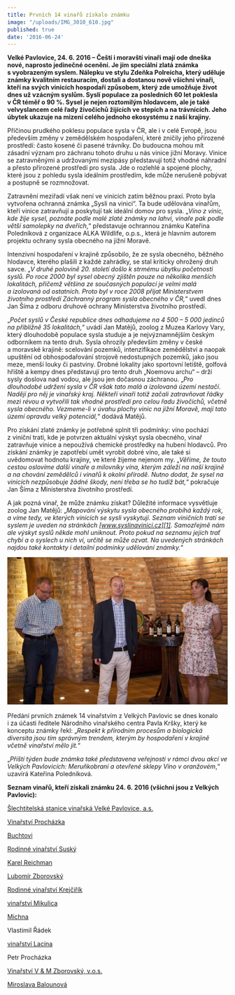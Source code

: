 ```yaml
---
title: Prvních 14 vinařů získalo známku
image: "/uploads/IMG_3010_610.jpg"
published: true
date: '2016-06-24'
---
```

**Velké Pavlovice, 24. 6. 2016 – Čeští i moravští vinaři mají ode dneška
nové, naprosto jedinečné ocenění. Je jím speciální zlatá známka
s vyobrazeným syslem. Nálepku ve stylu Zdeňka Polreicha, který uděluje
známky kvalitním restauracím, dostali a dostanou nově všichni vinaři,
kteří na svých vinicích hospodaří způsobem, který zde umožňuje život
dnes už vzácným syslům. Syslí populace za posledních 60 let poklesla
v ČR téměř o 90 %. Sysel je nejen roztomilým hlodavcem, ale je také
velvyslancem celé řady živočichů žijících ve stepích a na
trávnících. Jeho úbytek ukazuje na mizení celého jednoho ekosystému
z naší krajiny.**

Příčinou prudkého poklesu populace sysla v ČR, ale i v celé Evropě, jsou
především změny v zemědělském hospodaření, které zničily jeho přirozené
prostředí: často kosené či pasené trávníky. Do budoucna mohou mít
zásadní význam pro záchranu tohoto druhu u nás vinice jižní Moravy.
Vinice se zatravněnými a udržovanými mezipásy představují totiž vhodné
náhradní a přesto přirozené prostředí pro sysla. Jde o rozlehlé
a spojené plochy, které jsou z pohledu sysla ideálním prostředím, kde
může nerušeně pobývat a postupně se rozmnožovat.

Zatravnění meziřadí však není ve vinicích zatím běžnou praxí. Proto byla
vytvořena ochranná známka „Sysli na vinici“. Ta bude udělována vinařům,
kteří vinice zatravňují a poskytují tak ideální domov pro sysla. „*Víno
z vinic, kde žije sysel, poznáte podle malé zlaté známky na lahvi,
vinaře pak podle větší samolepky na dveřích*,“ představuje ochrannou
známku Kateřina Poledníková z organizace ALKA Wildlife, o.p.s., která je
hlavním autorem projektu ochrany sysla obecného na jižní Moravě.

Intenzivní hospodaření v krajině způsobilo, že ze sysla obecného,
běžného hlodavce, kterého plašili z každé zahrádky, se stal kriticky
ohrožený druh savce. „*V druhé polovině 20. století došlo k strmému
úbytku početnosti syslů. Po roce 2000 byl sysel obecný zjištěn pouze na
několika menších lokalitách, přičemž většina ze současných populací je
velmi malá a izolovaná od ostatních. Proto byl v roce 2008 přijat
Ministerstvem životního prostředí Záchranný program sysla obecného
v ČR,*“ uvedl dnes Jan Šíma z odboru druhové ochrany Ministerstva
životního prostředí.

„*Počet syslů v České republice dnes odhadujeme na 4 500 – 5 000 jedinců
na přibližně 35 lokalitách,*“ uvádí Jan Matějů, zoolog z Muzea Karlovy
Vary, který dlouhodobě populace sysla studuje a je nejvýznamnějším
českým odborníkem na tento druh. Sysla ohrozily především změny v české
a moravské krajině: scelování pozemků, intenzifikace zemědělství
a naopak upuštění od obhospodařování strojově nedostupných pozemků, jako
jsou meze, menší louky či pastviny. Drobné lokality jako sportovní
letiště, golfová hřiště a kempy dnes představují pro tento druh „Noemovu
archu“ – drží sysly doslova nad vodou, ale jsou jen dočasnou záchranou.
„*Pro dlouhodobé udržení sysla v ČR však tato malá a izolovaná území
nestačí*. *Nadějí pro něj je vinařský kraj. Někteří vinaři totiž začali
zatravňovat řádky mezi révou a vytvořili tak vhodné prostředí pro celou
řadu živočichů, včetně sysla obecného. Vezmeme-li v úvahu plochy vinic
na jižní Moravě, mají tato území opravdu velký potenciál,*“ dodává
Matějů.

Pro získání zlaté známky je potřebné splnit tři podmínky: víno pochází
z viniční trati, kde je potvrzen aktuální výskyt sysla obecného, vinař
zatravňuje vinice a nepoužívá chemické prostředky na hubení hlodavců.
Pro získání známky je zapotřebí umět vyrobit dobré víno, ale také si
uvědomovat hodnotu krajiny, ve které žijeme nejenom my. „*Věříme, že
touto cestou oslovíme další vinaře a milovníky vína, kterým záleží na
naší krajině a na chování zemědělců i vinařů k okolní přírodě. Nutno
dodat, že sysel na vinicích nezpůsobuje žádné škody, není třeba se ho
tudíž bát,*“ pokračuje Jan Šíma z Ministerstva životního prostředí.

A jak pozná vinař, že může známku získat? Důležité informace vysvětluje
zoolog Jan Matějů: „*Mapování výskytu sysla obecného probíhá každý rok,
a víme tedy, ve kterých vinicích se sysli vyskytují. Seznam viničních
tratí se syslem je uveden na stránkách
[www.syslinavinici.cz][1]. Samozřejmě nám ale výskyt syslů někde mohl
uniknout. Proto pokud na seznamu jejich trať chybí a o syslech u nich
ví, určitě se může ozvat. Na uvedených stránkách najdou také kontakty
i detailní podmínky udělování známky.*“

![](/uploads/IMG_2944_610.jpg)

Předání prvních známek 14 vinařstvím z Velkých Pavlovic se dnes konalo
i za účasti ředitele Národního vinařského centra Pavla Kršky, který ke
konceptu známky řekl: „*Respekt k přírodním procesům a biologická
diversita jsou tím správným trendem, kterým by hospodaření v krajině
včetně vinařství mělo jít.*“

„*Příští týden bude známka také představena veřejnosti v rámci dvou akcí
ve Velkých Pavlovicích: Meruňkobraní a otevřené sklepy Víno
v oranžovém*,“ uzavírá Kateřina Poledníková.

**Seznam vinařů, kteří získali známku 24. 6. 2016 (všichni jsou
z Velkých Pavlovic):**

[Šlechtitelská stanice vinařská Velké Pavlovice, a.s.][2]

[Vinařství Procházka][3]

[Buchtovi][4]

[Rodinné vinařství Suský][5]

[Karel Reichman][6]

[Lubomír Zborovský][7]

[Rodinné vinařství Krejčiřík][8]

[vinařství Mikulica][9]

[Michna][10]

Vlastimil Řádek

[vinařství Lacina][11]

Petr Procházka

[Vinařství V & M Zborovský, v.o.s.][12]

[Miroslava Balounová][13]


[1]: http://www.syslinavinici.cz
[2]: http://www.slechtitelka.cz/
[3]: http://www.vinarstvi-prochazka.cz/
[4]: http://www.vinobuchtovi.cz/
[5]: http://www.vinosusky.cz/
[6]: http://www.naturalfactors.cz/
[7]: http://www.vinozborovsky.cz/
[8]: http://www.vinarstvi-krejcirik.cz/
[9]: https://www.vinarstvimikulica.cz/
[10]: http://www.michna.cz/
[11]: http://www.vinarstvilacina.cz/
[12]: http://www.zborovsky.cz/
[13]: http://www.baloun.cz/
